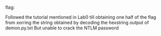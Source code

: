 flag:

Followed the tutorial mentioned in Lab0 till obtaining one half of the flag from xorring the string obtained by decoding the hexstring output of demon.py.txt
But unable to crack the NTLM password